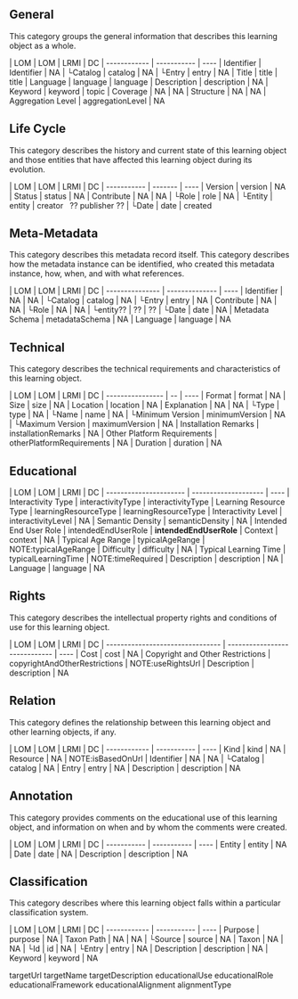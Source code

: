 

## General
This category groups the general information that describes this learning object as a whole.

| LOM          | LOM         | LRMI | DC
| ------------ | ----------- | ----
| Identifier   | Identifier  | NA
| └Catalog     | catalog     | NA
| └Entry       | entry       | NA
| Title        | title       | title
| Language     | language    | language
| Description  | description | NA
| Keyword      | keyword     | topic
| Coverage     | NA          | NA
| Structure    | NA          | NA
| Aggregation Level | aggregationLevel | NA

## Life Cycle
This category describes the history and current state of this learning object and those entities that have affected this learning object during its evolution.

| LOM         | LOM     | LRMI | DC
| ----------- | ------- | ----
| Version     | version | NA
| Status      | status  | NA
| Contribute  | NA      | NA
| └Role       | role    | NA
| └Entity     | entity  | creator   ?? publisher ??
| └Date       | date    | created

## Meta-Metadata
This category describes this metadata record itself.
This category describes how the metadata instance can be identified, who created this metadata instance, how, when, and with what references.

| LOM             | LOM            | LRMI | DC
| --------------- | -------------- | ----
| Identifier      | NA             | NA
| └Catalog        | catalog        | NA
| └Entry          | entry          | NA
| Contribute      | NA             | NA
| └Role           | NA             | NA
| └entity??       | ??             | ??
| └Date           | date           | NA
| Metadata Schema | metadataSchema | NA
| Language        | language       | NA

## Technical
This category describes the technical requirements and characteristics of this learning object.

| LOM              | LOM | LRMI | DC
| ---------------- | -- | ----
| Format           | format         | NA
| Size             | size           | NA
| Location         | location       | NA
| Explanation      | NA             | NA
| └Type            | type           | NA
| └Name            | name           | NA
| └Minimum Version | minimumVersion | NA
| └Maximum Version | maximumVersion | NA
| Installation Remarks        | installationRemarks | NA
| Other Platform Requirements | otherPlatformRequirements | NA
| Duration         | duration       | NA

## Educational

| LOM                    | LOM                  | LRMI | DC
| ---------------------- | -------------------- | ----
| Interactivity Type     | interactivityType    | interactivityType
| Learning Resource Type | learningResourceType | learningResourceType
| Interactivity Level    | interactivityLevel   | NA
| Semantic Density       | semanticDensity      | NA
| Intended End User Role | intendedEndUserRole  | **intendedEndUserRole**
| Context                | context              | NA
| Typical Age Range      | typicalAgeRange      | NOTE:typicalAgeRange
| Difficulty             | difficulty           | NA
| Typical Learning Time  | typicalLearningTime  | NOTE:timeRequired
| Description            | description          | NA
| Language               | language             | NA


## Rights
This category describes the intellectual property rights and conditions of use for this learning object.

| LOM                              | LOM                           | LRMI | DC
| -------------------------------- | ----------------------------- | ----
| Cost                             | cost                          | NA
| Copyright and Other Restrictions | copyrightAndOtherRestrictions | NOTE:useRightsUrl
| Description                      | description                   | NA

## Relation
This category defines the relationship between this learning object and other learning objects, if any.

| LOM          | LOM         | LRMI | DC
| ------------ | ----------- | ----
| Kind         | kind        | NA
| Resource     | NA          | NOTE:isBasedOnUrl
| Identifier   | NA          | NA
| └Catalog     | catalog     | NA
| Entry        | entry       | NA
| Description  | description | NA

## Annotation
This category provides comments on the educational use of this learning object, and information on when and by whom the comments were created.

| LOM         | LOM         | LRMI | DC
| ----------- | ----------- | ----
| Entity      | entity      | NA
| Date        | date        | NA
| Description | description | NA


## Classification
This category describes where this learning object falls within a particular classification system.

| LOM          | LOM         | LRMI | DC
| ------------ | ----------- | ----
|  Purpose     | purpose     | NA
|  Taxon Path  | NA          | NA
|  └Source     | source      | NA
|  Taxon       | NA          | NA
|  └Id         | id          | NA
|  └Entry      | entry       | NA
|  Description | description | NA
|  Keyword     | keyword     | NA





targetUrl
targetName
targetDescription
educationalUse
educationalRole
educationalFramework
educationalAlignment
alignmentType
